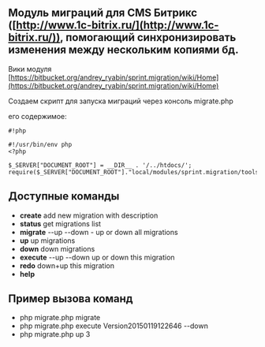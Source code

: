 Модуль миграций для CMS Битрикс ([http://www.1c-bitrix.ru/](http://www.1c-bitrix.ru/)), помогающий синхронизировать изменения между нескольким копиями бд. 
--------------------------------------------------------------------------------------------------------

Вики модуля [https://bitbucket.org/andrey_ryabin/sprint.migration/wiki/Home](https://bitbucket.org/andrey_ryabin/sprint.migration/wiki/Home)


Создаем скрипт для запуска миграций через консоль
migrate.php

его содержимое:


```
#!php

#!/usr/bin/env php
<?php

$_SERVER["DOCUMENT_ROOT"] = __DIR__ . '/../htdocs/';
require($_SERVER["DOCUMENT_ROOT"]."local/modules/sprint.migration/tools/migrate.php");

```

Доступные команды
-------------------------
* **create** <description> add new migration with description
* **status** get migrations list
* **migrate** --up --down - up or down all migrations
* **up** <count> up <count> migrations
* **down** <count> down <count> migrations
* **execute** <version> --up --down up or down this migration
* **redo** <version> down+up this migration
* **help**

Пример вызова команд
-------------------------
* php migrate.php migrate
* php migrate.php execute Version20150119122646 --down
* php migrate.php up 3